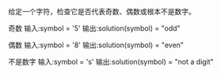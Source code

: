 给定一个字符，检查它是否代表奇数、偶数或根本不是数字。

奇数
输入:symbol = '5'
输出:solution(symbol) = "odd"

偶数
输入:symbol = '8'
输出:solution(symbol) = "even"

不是数字
输入:symbol = 's'
输出:solution(symbol) = "not a digit"

